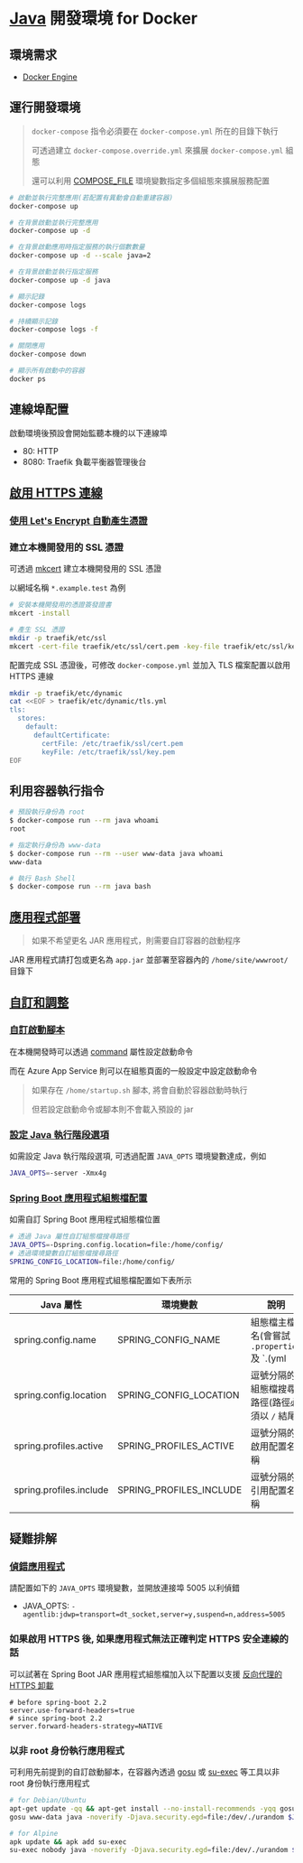 # [Java](https://github.com/microsoft/java) 開發環境 for Docker

## 環境需求

- [Docker Engine](https://docs.docker.com/install/)

## 運行開發環境

> `docker-compose` 指令必須要在 `docker-compose.yml` 所在的目錄下執行
>
> 可透過建立 `docker-compose.override.yml` 來擴展 `docker-compose.yml` 組態
>
> 還可以利用 [COMPOSE_FILE](https://docs.docker.com/compose/reference/envvars/#compose_file) 環境變數指定多個組態來擴展服務配置

```sh
# 啟動並執行完整應用(若配置有異動會自動重建容器)
docker-compose up

# 在背景啟動並執行完整應用
docker-compose up -d

# 在背景啟動應用時指定服務的執行個數數量
docker-compose up -d --scale java=2

# 在背景啟動並執行指定服務
docker-compose up -d java

# 顯示記錄
docker-compose logs

# 持續顯示記錄
docker-compose logs -f

# 關閉應用
docker-compose down

# 顯示所有啟動中的容器
docker ps
```

## 連線埠配置

啟動環境後預設會開始監聽本機的以下連線埠

- 80: HTTP
- 8080: Traefik 負載平衡器管理後台

## [啟用 HTTPS 連線](https://doc.traefik.io/traefik/https/tls/)

### [使用 Let's Encrypt 自動產生憑證](https://doc.traefik.io/traefik/https/acme/)

### 建立本機開發用的 SSL 憑證

可透過 [mkcert](https://github.com/FiloSottile/mkcert) 建立本機開發用的 SSL 憑證

以網域名稱 `*.example.test` 為例

```sh
# 安裝本機開發用的憑證簽發證書
mkcert -install

# 產生 SSL 憑證
mkdir -p traefik/etc/ssl
mkcert -cert-file traefik/etc/ssl/cert.pem -key-file traefik/etc/ssl/key.pem '*.example.test'
```

配置完成 SSL 憑證後，可修改 `docker-compose.yml` 並加入 TLS 檔案配置以啟用 HTTPS 連線

```sh
mkdir -p traefik/etc/dynamic
cat <<EOF > traefik/etc/dynamic/tls.yml
tls:
  stores:
    default:
      defaultCertificate:
        certFile: /etc/traefik/ssl/cert.pem
        keyFile: /etc/traefik/ssl/key.pem
EOF
```

## 利用容器執行指令

```sh
# 預設執行身份為 root
$ docker-compose run --rm java whoami
root

# 指定執行身份為 www-data
$ docker-compose run --rm --user www-data java whoami
www-data

# 執行 Bash Shell
$ docker-compose run --rm java bash
```

## [應用程式部署](https://docs.microsoft.com/azure/app-service/configure-language-java#configure-jar-applications)

> 如果不希望更名 JAR 應用程式，則需要自訂容器的啟動程序

JAR 應用程式請打包或更名為 `app.jar` 並部署至容器內的 `/home/site/wwwroot/` 目錄下

## [自訂和調整](https://docs.microsoft.com/azure/app-service/configure-language-java#customization-and-tuning)

### [自訂啟動腳本](https://github.com/Azure-App-Service/java/blob/dev/shared/init_container.sh)

在本機開發時可以透過 [command](https://docs.docker.com/compose/compose-file/#command) 屬性設定啟動命令

而在 Azure App Service 則可以在組態頁面的一般設定中設定啟動命令

> 如果存在 `/home/startup.sh` 腳本, 將會自動於容器啟動時執行
>
> 但若設定啟動命令或腳本則不會載入預設的 jar

### [設定 Java 執行階段選項](https://docs.microsoft.com/azure/app-service/configure-language-java#set-java-runtime-options)

如需設定 Java 執行階段選項, 可透過配置 `JAVA_OPTS` 環境變數達成，例如

```sh
JAVA_OPTS=-server -Xmx4g
```

### [Spring Boot 應用程式組態檔配置](https://docs.spring.io/spring-boot/docs/current/reference/html/howto.html#howto-change-the-location-of-external-properties)

如需自訂 Spring Boot 應用程式組態檔位置

```sh
# 透過 Java 屬性自訂組態檔搜尋路徑
JAVA_OPTS=-Dspring.config.location=file:/home/config/
# 透過環境變數自訂組態檔搜尋路徑
SPRING_CONFIG_LOCATION=file:/home/config/
```

常用的 Spring Boot 應用程式組態檔配置如下表所示

| Java 屬性               | 環境變數                | 說明                                                       | 預設值                                                  |
| ----------------------- | ----------------------- | ---------------------------------------------------------- | ------------------------------------------------------- |
| spring.config.name      | SPRING_CONFIG_NAME      | 組態檔主檔名(會嘗試 `.properties` 及 `.(yml|yaml)` 副檔案) | `application`                                           |
| spring.config.location  | SPRING_CONFIG_LOCATION  | 逗號分隔的組態檔搜尋路徑(路徑必須以 `/` 結尾)              | `classpath:/,classpath:/config/,file:./,file:./config/` |
| spring.profiles.active  | SPRING_PROFILES_ACTIVE  | 逗號分隔的啟用配置名稱                                     |                                                         |
| spring.profiles.include | SPRING_PROFILES_INCLUDE | 逗號分隔的引用配置名稱                                     |                                                         |

## 疑難排解

### [偵錯應用程式](https://www.baeldung.com/spring-debugging)

請配置如下的 `JAVA_OPTS` 環境變數，並開放連接埠 5005 以利偵錯

- JAVA_OPTS: `-agentlib:jdwp=transport=dt_socket,server=y,suspend=n,address=5005`

### 如果啟用 HTTPS 後, 如果應用程式無法正確判定 HTTPS 安全連線的話

可以試著在 Spring Boot JAR 應用程式組態檔加入以下配置以支援 [反向代理的 HTTPS 卸載](https://docs.spring.io/spring-boot/docs/current/reference/html/howto.html#howto-use-behind-a-proxy-server)

```ini:application.properties
# before spring-boot 2.2
server.use-forward-headers=true
# since spring-boot 2.2
server.forward-headers-strategy=NATIVE
```

### 以非 root 身份執行應用程式

可利用先前提到的自訂啟動腳本，在容器內透過 [gosu](https://github.com/tianon/gosu) 或 [su-exec](https://github.com/ncopa/su-exec) 等工具以非 root 身份執行應用程式

```sh
# for Debian/Ubuntu
apt-get update -qq && apt-get install --no-install-recommends -yqq gosu
gosu www-data java -noverify -Djava.security.egd=file:/dev/./urandom $JAVA_OPTS -jar $JAR_FILE

# for Alpine
apk update && apk add su-exec
su-exec nobody java -noverify -Djava.security.egd=file:/dev/./urandom $JAVA_OPTS -jar $JAR_FILE
```
